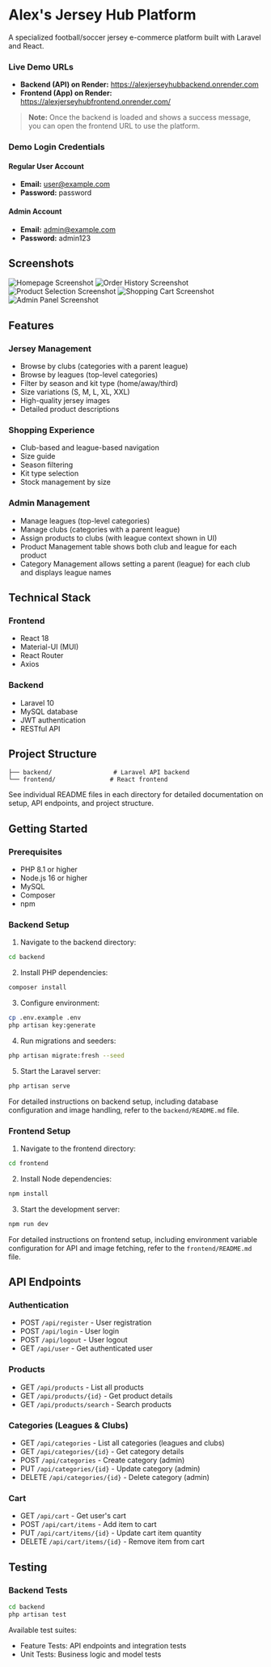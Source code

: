 # Alex's Jersey Hub Platform

A specialized football/soccer jersey e-commerce platform built with Laravel and React.

### Live Demo URLs
- **Backend (API) on Render:** https://alexjerseyhubbackend.onrender.com
- **Frontend (App) on Render:** https://alexjerseyhubfrontend.onrender.com/

> **Note:** Once the backend is loaded and shows a success message, you can open the frontend URL to use the platform.

### Demo Login Credentials

#### Regular User Account
- **Email:** user@example.com
- **Password:** password

#### Admin Account
- **Email:** admin@example.com
- **Password:** admin123

## Screenshots

  ![Homepage Screenshot](assets/homepage.png)
  ![Order History Screenshot](assets/order_history.png)
  ![Product Selection Screenshot](assets/product_section.png)
  ![Shopping Cart Screenshot](assets/shopping_cart.png)
  ![Admin Panel Screenshot](assets/admin_panel.png)



## Features

### Jersey Management
- Browse by clubs (categories with a parent league)
- Browse by leagues (top-level categories)
- Filter by season and kit type (home/away/third)
- Size variations (S, M, L, XL, XXL)
- High-quality jersey images
- Detailed product descriptions

### Shopping Experience
- Club-based and league-based navigation
- Size guide
- Season filtering
- Kit type selection
- Stock management by size

### Admin Management
- Manage leagues (top-level categories)
- Manage clubs (categories with a parent league)
- Assign products to clubs (with league context shown in UI)
- Product Management table shows both club and league for each product
- Category Management allows setting a parent (league) for each club and displays league names

## Technical Stack

### Frontend
- React 18
- Material-UI (MUI)
- React Router
- Axios

### Backend
- Laravel 10
- MySQL database
- JWT authentication
- RESTful API

## Project Structure

```
├── backend/                 # Laravel API backend
└── frontend/               # React frontend
```

See individual README files in each directory for detailed documentation on setup, API endpoints, and project structure.

## Getting Started

### Prerequisites
- PHP 8.1 or higher
- Node.js 16 or higher
- MySQL
- Composer
- npm

### Backend Setup
1. Navigate to the backend directory:
```bash
cd backend
```
2. Install PHP dependencies:
```bash
composer install
```
3. Configure environment:
```bash
cp .env.example .env
php artisan key:generate
```
4. Run migrations and seeders:
```bash
php artisan migrate:fresh --seed
```
5. Start the Laravel server:
```bash
php artisan serve
```

For detailed instructions on backend setup, including database configuration and image handling, refer to the `backend/README.md` file.

### Frontend Setup
1. Navigate to the frontend directory:
```bash
cd frontend
```
2. Install Node dependencies:
```bash
npm install
```
3. Start the development server:
```bash
npm run dev
```

For detailed instructions on frontend setup, including environment variable configuration for API and image fetching, refer to the `frontend/README.md` file.

## API Endpoints

### Authentication
- POST `/api/register` - User registration
- POST `/api/login` - User login
- POST `/api/logout` - User logout
- GET `/api/user` - Get authenticated user

### Products
- GET `/api/products` - List all products
- GET `/api/products/{id}` - Get product details
- GET `/api/products/search` - Search products

### Categories (Leagues & Clubs)
- GET `/api/categories` - List all categories (leagues and clubs)
- GET `/api/categories/{id}` - Get category details
- POST `/api/categories` - Create category (admin)
- PUT `/api/categories/{id}` - Update category (admin)
- DELETE `/api/categories/{id}` - Delete category (admin)

### Cart
- GET `/api/cart` - Get user's cart
- POST `/api/cart/items` - Add item to cart
- PUT `/api/cart/items/{id}` - Update cart item quantity
- DELETE `/api/cart/items/{id}` - Remove item from cart

## Testing

### Backend Tests
```bash
cd backend
php artisan test
```

Available test suites:
- Feature Tests: API endpoints and integration tests
- Unit Tests: Business logic and model tests


